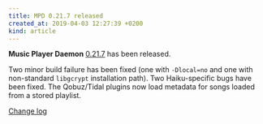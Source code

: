 ```yaml
---
title: MPD 0.21.7 released
created_at: 2019-04-03 12:27:39 +0200
kind: article
---
```


**Music Player Daemon**
[0.21.7](/download/mpd/0.21/mpd-0.21.7.tar.xz)
has been released.

Two minor build failure has been fixed (one with `-Dlocal=no` and one
with non-standard `libgcrypt` installation path).  Two Haiku-specific
bugs have been fixed.  The Qobuz/Tidal plugins now load metadata for
songs loaded from a stored playlist.

[Change log](https://raw.githubusercontent.com/MusicPlayerDaemon/MPD/v0.21.7/NEWS)
